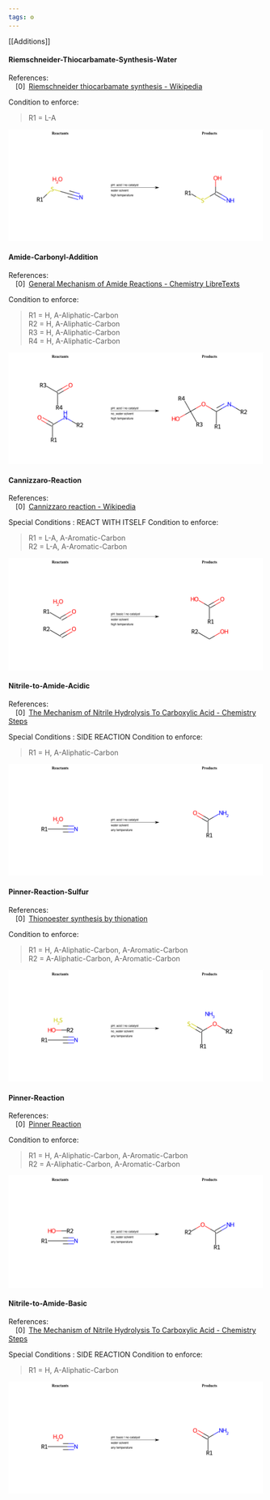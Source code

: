 ```yaml
---
tags: ⚙️
---
```

[[Additions]]

#### Riemschneider-Thiocarbamate-Synthesis-Water

References:   
 [0] [Riemschneider thiocarbamate synthesis - Wikipedia](https://en.wikipedia.org/wiki/Riemschneider_thiocarbamate_synthesis)  
 


 
  Condition to enforce: 
> R1 = L-A  
> 




![image](/notes/images/Riemschneider-Thiocarbamate-Synthesis-Water.png)

#### Amide-Carbonyl-Addition

References:   
 [0] [General Mechanism of Amide Reactions - Chemistry LibreTexts](https://chem.libretexts.org/Bookshelves/Organic_Chemistry/Supplemental_Modules_(Organic_Chemistry)/Amides/Reactivity_of_Amides/General_Mechanism_of_Amide_Reactions)  
 


 
  Condition to enforce: 
> R1 = H, A-Aliphatic-Carbon  
> R2 = H, A-Aliphatic-Carbon  
> R3 = H, A-Aliphatic-Carbon  
> R4 = H, A-Aliphatic-Carbon  
> 




![image](/notes/images/Amide-Carbonyl-Addition.png)

#### Cannizzaro-Reaction

References:   
 [0] [Cannizzaro reaction - Wikipedia](https://en.wikipedia.org/wiki/Cannizzaro_reaction)  
 


 Special Conditions : REACT WITH ITSELF 
  Condition to enforce: 
> R1 = L-A, A-Aromatic-Carbon  
> R2 = L-A, A-Aromatic-Carbon  
> 




![image](/notes/images/Cannizzaro-Reaction.png)

#### Nitrile-to-Amide-Acidic

References:   
 [0] [The Mechanism of Nitrile Hydrolysis To Carboxylic Acid - Chemistry Steps](https://www.chemistrysteps.com/the-mechanism-of-nitrile-hydrolysis-to-carboxylic-acid/)  
 


 Special Conditions : SIDE REACTION 
  Condition to enforce: 
> R1 = H, A-Aliphatic-Carbon  
> 




![image](/notes/images/Nitrile-to-Amide-Acidic.png)

#### Pinner-Reaction-Sulfur

References:   
 [0] [Thionoester synthesis by thionation](https://www.organic-chemistry.org/synthesis/C2S/thionoesters.shtm)  
 


 
  Condition to enforce: 
> R1 = H, A-Aliphatic-Carbon, A-Aromatic-Carbon  
> R2 = A-Aliphatic-Carbon, A-Aromatic-Carbon  
> 




![image](/notes/images/Pinner-Reaction-Sulfur.png)

#### Pinner-Reaction

References:   
 [0] [Pinner Reaction](https://www.organic-chemistry.org/namedreactions/pinner-reaction.shtm)  
 


 
  Condition to enforce: 
> R1 = H, A-Aliphatic-Carbon, A-Aromatic-Carbon  
> R2 = A-Aliphatic-Carbon, A-Aromatic-Carbon  
> 




![image](/notes/images/Pinner-Reaction.png)

#### Nitrile-to-Amide-Basic

References:   
 [0] [The Mechanism of Nitrile Hydrolysis To Carboxylic Acid - Chemistry Steps](https://www.chemistrysteps.com/the-mechanism-of-nitrile-hydrolysis-to-carboxylic-acid/)  
 


 Special Conditions : SIDE REACTION 
  Condition to enforce: 
> R1 = H, A-Aliphatic-Carbon  
> 




![image](/notes/images/Nitrile-to-Amide-Basic.png)

